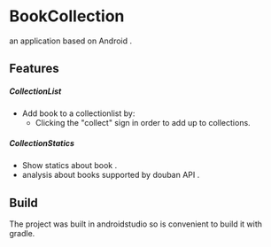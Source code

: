 # BookCollection

an application based on Android .


## Features

##### CollectionList
* Add book to a collectionlist by:
  * Clicking the "collect" sign in order to add up to collections.

##### CollectionStatics
* Show statics about book .
* analysis about books supported by douban API .


## Build

The project was built in androidstudio so is convenient to build it with gradle.
